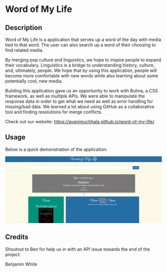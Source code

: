 # Word of My Life

## Description

Word of My Life is a application that serves up a word of the day with media tied to that word. The user can also search up a word of their choosing to find related media. 

By merging pop culture and linguistics, we hope to inspire people to expand their vocabulary. Linguistics is a bridge to understanding history, culture, and, ultimately, people. We hope that by using this application, people will become more comfortable with new words while also learning about some potentially cool, new media.

Building this application gave us an opportunity to work with Bulma, a CSS framework, as well as multiple APIs. We were able to manipulate the response data in order to get what we need as well as error handling for missing/bad data. We learned a lot about using GitHub as a collaborative tool and finding resolutions for merge conflicts.

Check out our website: https://avanimuchhala.github.io/word-of-my-life/

## Usage

Below is a quick demonstration of the application:

![Demo of Word of my Life](./assets/images/word-of-my-life-demo.gif)

## Credits

Shoutout to Ben for help us in with an API issue towards the end of the project: 

Benjamin White
